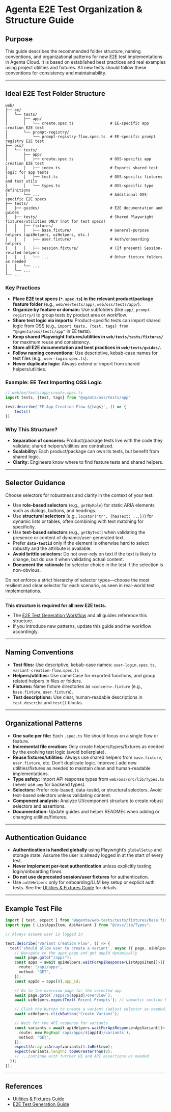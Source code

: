 # Agenta E2E Test Organization & Structure Guide

## Purpose
This guide describes the recommended folder structure, naming conventions, and organizational patterns for new E2E test implementations in Agenta Cloud. It is based on established best practices and real examples using project utilities and fixtures. All new tests should follow these conventions for consistency and maintainability.

---

## Ideal E2E Test Folder Structure

```
web/
├── ee/
│   └── tests/
│       ├── app/
│       │   └── create.spec.ts                # EE-specific app creation E2E test
│       └── prompt-registry/
│           └── prompt-registry-flow.spec.ts  # EE-specific prompt registry E2E test
├── oss/
│   └── tests/
│       ├── app/
│       │   ├── create.spec.ts                # OSS-specific app creation E2E test
│       │   ├── index.ts                      # Exports shared test logic for app tests
│       │   ├── test.ts                       # OSS-specific fixtures and test utils
│       │   └── types.ts                      # OSS-specific type definitions
│       └── ...                               # Additional OSS-specific E2E specs
├── tests/
│   ├── guides/                               # E2E documentation and guides
│   ├── tests/                                # Shared Playwright fixtures/utilities ONLY (not for test specs)
│   │   ├── fixtures/
│   │   │   ├── base.fixture/                 # General-purpose helpers (apiHelpers, uiHelpers, etc.)
│   │   │   ├── user.fixture/                 # Auth/onboarding helpers
│   │   │   ├── session.fixture/              # (If present) Session-related helpers
│   │   │   └── ...                           # Other fixture folders as needed
│   │   └── ...
│   └── ...
└── ...
```

### Key Practices

- **Place E2E test specs (`*.spec.ts`) in the relevant product/package feature folder** (e.g., `web/ee/tests/app/`, `web/oss/tests/app/`).
- **Organize by feature or domain:** Use subfolders (like `app/`, `prompt-registry/`) to group tests by product area or workflow.
- **Share test logic via imports:** Product-specific tests can import shared logic from OSS (e.g., `import tests, {test, tags} from "@agenta/oss/tests/app"` in EE tests).
- **Keep shared Playwright fixtures/utilities in `web/tests/tests/fixtures/`** for maximum reuse and consistency.
- **Store all E2E documentation and best practices in `web/tests/guides/`.**
- **Follow naming conventions:** Use descriptive, kebab-case names for test files (e.g., `user-login.spec.ts`).
- **Never duplicate logic:** Always extend or import from shared helpers/utilities.

### Example: EE Test Importing OSS Logic

```typescript
// web/ee/tests/app/create.spec.ts
import tests, {test, tags} from "@agenta/oss/tests/app"

test.describe(`EE App Creation Flow ${tags}`, () => {
    tests()
})
```

### Why This Structure?
- **Separation of concerns:** Product/package tests live with the code they validate; shared helpers/utilities are centralized.
- **Scalability:** Each product/package can own its tests, but benefit from shared logic.
- **Clarity:** Engineers know where to find feature tests and shared helpers.

---

## Selector Guidance

Choose selectors for robustness and clarity in the context of your test:

- Use **role-based selectors** (e.g., `getByRole`) for static ARIA elements such as dialogs, buttons, and headings.
- Use **structural selectors** (e.g., `locator("tr", {hasText: ...})`) for dynamic lists or tables, often combining with text matching for specificity.
- Use **text-based selectors** (e.g., `getByText`) when validating the presence or content of dynamic/user-generated text.
- Prefer **`data-testid`** only if the element is otherwise hard to select robustly and the attribute is available.
- **Avoid brittle selectors:** Do not over-rely on text if the text is likely to change, but do use it when validating actual content.
- **Document the rationale** for selector choice in the test if the selection is non-obvious.

Do not enforce a strict hierarchy of selector types—choose the most resilient and clear selector for each scenario, as seen in real-world test implementations.

---

**This structure is required for all new E2E tests.**
- The [E2E Test Generation Workflow](../../../.windsurf/workflows/generate-e2e-test-multistep.md) and all guides reference this structure.
- If you introduce new patterns, update this guide and the workflow accordingly.

---

## Naming Conventions

- **Test files:** Use descriptive, kebab-case names: `user-login.spec.ts`, `variant-creation-flow.spec.ts`
- **Helpers/utilities:** Use camelCase for exported functions, and group related helpers in files or folders.
- **Fixtures:** Name fixture directories as `<concern>.fixture` (e.g., `base.fixture`, `user.fixture`).
- **Test descriptions:** Use clear, human-readable descriptions in `test.describe` and `test()` blocks.

---

## Organizational Patterns

- **One suite per file:** Each `.spec.ts` file should focus on a single flow or feature.
- **Incremental file creation:** Only create helpers/types/fixtures as needed by the evolving test logic (avoid boilerplate).
- **Reuse fixtures/utilities:** Always use shared helpers from `base.fixture`, `user.fixture`, etc. Don’t duplicate logic. Improve / add new utilities/fixtures as needed to maintain clean and human-readable implementations.
- **Type safety:** Import API response types from `web/oss/src/lib/Types.ts` (never use `any` for backend types).
- **Selectors:** Prefer role-based, data-testid, or structural selectors. Avoid text-based selectors unless validating content.
- **Component analysis:** Analyze UI/component structure to create robust selectors and assertions.
- **Documentation:** Update guides and helper READMEs when adding or changing utilities/fixtures.

---

## Authentication Guidance

- **Authentication is handled globally** using Playwright’s `globalSetup` and storage state. Assume the user is already logged in at the start of every test.
- **Never implement per-test authentication** unless explicitly testing login/onboarding flows.
- **Do not use deprecated session/user fixtures** for authentication.
- Use `authHelpers` only for onboarding/LLM key setup or explicit auth tests. See the [Utilities & Fixtures Guide](./UTILITIES_AND_FIXTURES_GUIDE.md#authentication-strategy) for details.

---

## Example Test File

```typescript
import { test, expect } from "@agenta/web-tests/tests/fixtures/base.fixture";
import type { ListAppsItem, ApiVariant } from "@/oss/lib/Types";

// Always assume user is logged in

test.describe('Variant Creation Flow', () => {
  test('should allow user to create a variant', async ({ page, uiHelpers, apiHelpers }) => {
    // Navigate to the apps page and get appId dynamically
    await page.goto("/apps");
    const apps = await apiHelpers.waitForApiResponse<ListAppsItem[]>({
      route: "/api/apps",
      method: "GET",
    });
    const appId = apps[0].app_id;

    // Go to the overview page for the selected app
    await page.goto(`/apps/${appId}/overview`);
    await uiHelpers.expectText('Recent Prompts'); // semantic section header

    // Click the button to create a variant (adjust selector as needed)
    await uiHelpers.clickButton('Create Variant');

    // Wait for the API response for variants
    const variants = await apiHelpers.waitForApiResponse<ApiVariant[]>({
      route: new RegExp(`/api/apps/${appId}/variants`),
      method: "GET",
    });
    expect(Array.isArray(variants)).toBe(true);
    expect(variants.length).toBeGreaterThan(0);
    // ...continue with further UI and API assertions as needed
  });
});
```

---

## References
- [Utilities & Fixtures Guide](./UTILITIES_AND_FIXTURES_GUIDE.md)
- [E2E Test Generation Guide](./E2E_TEST_GENERATION_GUIDE.md)

